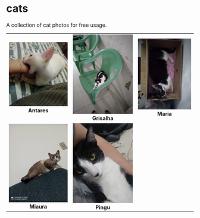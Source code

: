 # cats

A collection of cat photos for free usage.

<table><tr><td align="center"><img src="./cats/Antares/antares_1.jpg" width="250"><strong>Antares</strong></td><td align="center"><img src="./cats/Grisalha/grisalha_1.jpg" width="250"><strong>Grisalha</strong></td><td align="center"><img src="./cats/Maria/maria_1.jpg" width="250"><strong>Maria</strong></td></tr><tr><td align="center"><img src="./cats/Miaura/miaura_1.jpg" width="250"><strong>Miaura</strong></td><td align="center"><img src="./cats/Pingu/pingu_1.jpg" width="250"><strong>Pingu</strong></td></tr></table>
